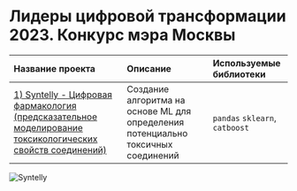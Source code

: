 # Лидеры цифровой трансформации 2023. Конкурс мэра Москвы
| Название проекта | Описание | Используемые библиотеки |
| :---------------------- | :---------------------- | :---------------------- |
| [1)	Syntelly - Цифровая фармакология (предсказательное моделирование токсикологических свойств соединений) ]([https://github.com/DimirSDV/DimirSDV_DataScience](https://syntelly.com/)) | Создание алгоритма на основе ML для определения потенциально токсичных соединений | `pandas` `sklearn`, `catboost`|

![Syntelly](https://github.com/DimirSDV/Digital_pharmacology/assets/53089680/6fcdb954-3104-45d6-b03c-92e30e3f61a4)
